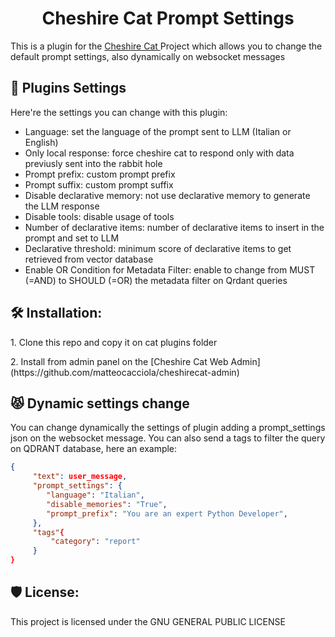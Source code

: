 <h1 align="center" id="title">Cheshire Cat Prompt Settings</h1>

<p id="description">This is a plugin for the <a href="https://github.com/cheshire-cat-ai/core">Cheshire Cat </a>Project which allows you to change the default prompt settings, also dynamically on websocket messages</p>
  
<h2>🧐 Plugins Settings</h2>

Here're the settings you can change with this plugin:

- Language: set the language of the prompt sent to LLM (Italian or English)
- Only local response: force cheshire cat to respond only with data previusly sent into the rabbit hole
- Prompt prefix: custom prompt prefix
- Prompt suffix: custom prompt suffix
- Disable declarative memory: not use declarative memory to generate the LLM response
- Disable tools: disable usage of tools
- Number of declarative items: number of declarative items to insert in the prompt and set to LLM
- Declarative threshold: minimum score of declarative items to get retrieved from vector database
- Enable OR Condition for Metadata Filter: enable to change from MUST (=AND) to SHOULD (=OR) the metadata filter on Qrdant queries

<h2>🛠️ Installation:</h2>

<p>1. Clone this repo and copy it on cat plugins folder</p>
<p>2. Install from admin panel on the [Cheshire Cat Web Admin](https://github.com/matteocacciola/cheshirecat-admin)</p>

<h2>😾 Dynamic settings change</h2>
You can change dynamically the settings of plugin adding a prompt_settings json on the websocket message. You can also send a tags to filter the query on QDRANT database, here an example:

```json
{
     "text": user_message,
     "prompt_settings": {
        "language": "Italian",
        "disable_memories": "True",
        "prompt_prefix": "You are an expert Python Developer",
     },
     "tags"{
         "category": "report"
     }
}
```

<h2>🛡️ License:</h2>
This project is licensed under the GNU GENERAL PUBLIC LICENSE
